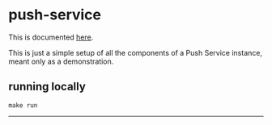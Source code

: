 # push-service

This is documented [here](https://github.com/pushaas/pushaas-docs#component-push-service).

This is just a simple setup of all the components of a Push Service instance, meant only as a demonstration.

## running locally

```shell
make run
```

---
